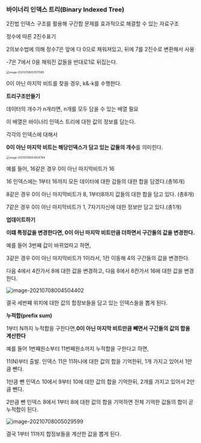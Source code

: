 <h3>바이너리 인덱스 트리(Binary Indexed Tree) </h3>

2진법 인덱스 구조를 활용해 구간합 문제를 효과적으로 해결할 수 있는 자료구조

정수에 따른 2진수표기

2의보수법에 의해 정수7은 앞에 다 0으로 채워져있고, 뒤에 7를 2진수로 변환해서 사용

-7은 7에서 0을 채워진 값들을 반대로1로 뒤집는다. 

<img src="C:\Users\gg664\AppData\Roaming\Typora\typora-user-images\image-20210708003517065.png" alt="image-20210708003517065" style="zoom:50%;" />

0이 아닌 마지막 비트를 찾을 경우, k&-k를 수행한다. 



**트리구조만들기**

데이터의 개수가 n개라면, n개를 모두 담을 수 있는 배열 필요

이 배열은 바이너리 인덱스 트리에 대한 값의 정보를 담는다.

각각의 인덱스에 대해서

 **0이 아닌 마지막 비트는 해당인덱스가 담고 있는 값들의 개수**를 의미힌다. 

<img src="C:\Users\gg664\AppData\Roaming\Typora\typora-user-images\image-20210708003934784.png" alt="image-20210708003934784" style="zoom:50%;" />

예를 들어, 16같은 경우 0이 아닌 마지막비트가 16

16 인덱스에는 1부터 16까지 모든 데이터에 대한 갑들의 대한 합을 담겠다.(총16개)

8같은 경우 0이 아닌 마지막비트가 8, 1부터8까지 값들의 대한 합을 담고 있다. (총8개)

7같은 경우 0이 아닌 마지막비트가 1, 7자기자신에 대한 정보만 담고 있다.(총1개)

**업데이트하기**

**이떄 특정값을 변경한다면, 0이 아닌 마지막 비트만큼 더하면서 구간들의 값을 변경한다.**

예를 들어 3번쨰 값이 바뀌었따고 하면, 

3같은 경우 0이 아닌 마지막비트가 1이라서, 1칸 이동해 4의 구간들의 값을 변경한다. 

다음 4에서 4칸가서 8에 대한 값을 변경하고, 다음 8에서 8칸가서 16에 대한 값을 변경한다.

![image-20210708004504402](C:\Users\gg664\AppData\Roaming\Typora\typora-user-images\image-20210708004504402.png)

결국 세번쨰 위치에 대한 값의 합정보들을 담고 있는 인덱스들을 뽑게 된다. 



**누적합(prefix sum)**

1부터 N까지 누적합을 구한다면,**0이 아닌 마지막 비트만큼 빼면서 구간들의 값의 합을 계산한다**

예를 들어 1번쨰원소부터 11번째원소까지 누적합을 구한다고 하면,

11(N)부터 출발. 인덱스 11은 11하나에 대한 값의 합을 기억한뒤, 1개 가지고 있어서 1만큼 뺀다. 

1만큼 뺀 인덱스 10에서 9부터 10에 대한 값의 합을 기억한뒤,  2개를 가지고 있어서 2만큼 뺀다.

2만큼 뺀 인덱스 8에서 1부터 8에 대한 값의 합을 기억하면 전체 기억한 값들의 합이 곧 누적합이 된다. 

![image-20210708005029599](C:\Users\gg664\AppData\Roaming\Typora\typora-user-images\image-20210708005029599.png)

결국 1부터 11까지 합정보들을 계산한 값을 뽑게 된다.